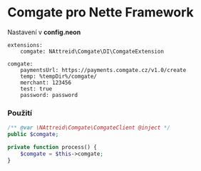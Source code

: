 # Comgate pro Nette Framework
Nastavení v **config.neon**
```neon
extensions:
    comgate: NAttreid\Comgate\DI\ComgateExtension

comgate:
    paymentsUrl: https://payments.comgate.cz/v1.0/create
    temp: %tempDir%/comgate/
    merchant: 123456
    test: true
    password: password
```

### Použití
```php
/** @var \NAttreid\Comgate\ComgateClient @inject */
public $comgate;

private function process() {
    $comgate = $this->comgate;
}
```